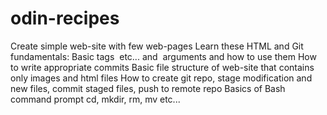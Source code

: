 # odin-recipes
Create simple web-site with few web-pages
Learn these HTML and Git fundamentals:
Basic tags <html> <body> <a> <img> <head> etc...
<a> and <img> arguments and how to use them
How to write appropriate commits
Basic file structure of web-site that contains only images and html files
How to create git repo, stage modification and new files, commit staged files, push to remote repo
Basics of Bash command prompt cd, mkdir, rm, mv etc...